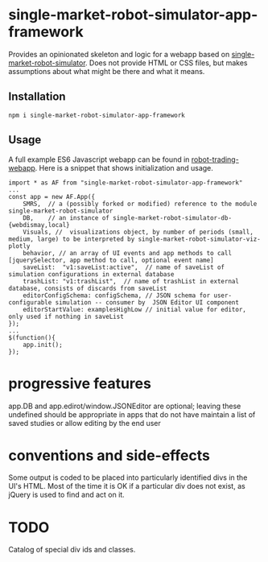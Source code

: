 single-market-robot-simulator-app-framework
===========================================

Provides an opinionated skeleton and logic for a webapp based on [single-market-robot-simulator](https://github.com/DrPaulBrewer/single-market-robot-simulator).
Does not provide HTML or CSS files, but makes assumptions about what might be there and what it means.

## Installation

    npm i single-market-robot-simulator-app-framework

## Usage

A full example ES6 Javascript webapp can be found in [robot-trading-webapp](https://github.com/DrPaulBrewer/robot-trading-webapp).
Here is a snippet that shows initialization and usage.

```
import * as AF from "single-market-robot-simulator-app-framework"
...
const app = new AF.App({
    SMRS,  // a (possibly forked or modified) reference to the module single-market-robot-simulator 
    DB,    // an instance of single-market-robot-simulator-db-{webdismay,local}
    Visuals, //  visualizations object, by number of periods (small, medium, large) to be interpreted by single-market-robot-simulator-viz-plotly
    behavior, // an array of UI events and app methods to call [jquerySelector, app method to call, optional event name] 
    saveList:  "v1:saveList:active",  // name of saveList of simulation configurations in external database
    trashList: "v1:trashList",  // name of trashList in external database, consists of discards from saveList
    editorConfigSchema: configSchema, // JSON schema for user-configurable simulation -- consumer by  JSON Editor UI component
    editorStartValue: examplesHighLow // initial value for editor, only used if nothing in saveList
});
...
$(function(){
    app.init();
});
```

progressive features
====================
app.DB and app.edirot/window.JSONEditor are optional; leaving these undefined should be appropriate in apps that do not have maintain a list of saved studies or allow editing by the end user

conventions and side-effects
============================
Some output is coded to be placed into particularly identified divs in the UI's HTML. Most of the time it is OK if a particular
div does not exist, as jQuery is used to find and act on it.


TODO
=====
Catalog of special div ids and classes.













